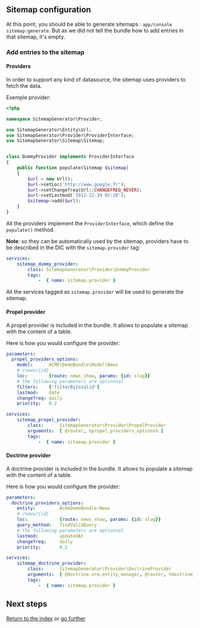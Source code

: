 ## Sitemap configuration

At this point, you should be able to generate sitemaps : `app/console sitemap:generate`.
But as we did not tell the bundle how to add entries in that sitemap, it's
empty.


### Add entries to the sitemap

#### Providers

In order to support any kind of datasource, the sitemap uses providers to fetch
the data.

Exemple provider:

```php
<?php

namespace SitemapGenerator\Provider;

use SitemapGenerator\Entity\Url;
use SitemapGenerator\Provider\ProviderInterface;
use SitemapGenerator\Sitemap\Sitemap;


class DummyProvider implements ProviderInterface
{
    public function populate(Sitemap $sitemap)
    {
        $url = new Url();
        $url->setLoc('http://www.google.fr');
        $url->setChangefreq(Url::CHANGEFREQ_NEVER);
        $url->setLastmod('2012-12-19 02:28');
        $sitemap->add($url);
    }
}
```

All the providers implement the `ProviderInterface`, which define the
`populate()` method.

**Note**: so they can be automatically used by the sitemap, providers have to be
described in the DIC with the `sitemap.provider` tag:

```yml
services:
    sitemap_dummy_provider:
        class: SitemapGenerator\Provider\DummyProvider
        tags:
            -  { name: sitemap.provider }
```

All the services tagged as `sitemap.provider` will be used to generate the
sitemap.


#### Propel provider

A propel provider is included in the bundle. It allows to populate a sitemap
with the content of a table.

Here is how you would configure the provider:

```yml
parameters:
  propel_providers_options:
    model:      ACME\DemoBundle\Model\News
    # /news/{id}
    loc:        {route: news_show, params: {id: slug}}
    # the following parameters are optionnal
    filters:    ['filterByIsValid']
    lastmod:    date
    changefreq: daily
    priority:   0.2

services:
    sitemap_propel_provider:
        class:      SitemapGenerator\Provider\PropelProvider
        arguments:  [ @router, %propel_providers_options% ]
        tags:
            -  { name: sitemap.provider }
```


#### Doctrine provider

A doctrine provider is included in the bundle. It allows to populate a sitemap
with the content of a table.

Here is how you would configure the provider:

```yml
parameters:
  doctrine_providers_options:
    entity:         AcmeDemoBundle:News
    # /news/{id}
    loc:            {route: news_show, params: {id: slug}}
    query_method:   findValidQuery
    # the following parameters are optionnal
    lastmod:        updatedAt
    changefreq:     daily
    priority:       0.2

services:
    sitemap_doctrine_provider:
        class:      SitemapGenerator\Provider\DoctrineProvider
        arguments:  [ @doctrine.orm.entity_manager, @router, %doctrine_providers_options% ]
        tags:
            -  { name: sitemap.provider }
```


## Next steps

[Return to the index](https://github.com/sitemap-php/KPhoenSitemapBundle/blob/master/Resources/doc/index.md)
or [go further](https://github.com/sitemap-php/KPhoenSitemapBundle/blob/master/Resources/doc/more.md)
